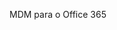 <Token xmlns:xlink="http://www.w3.org/1999/xlink">MDM para o Office 365</Token>

<!--HONumber=Jul16_HO3-->


